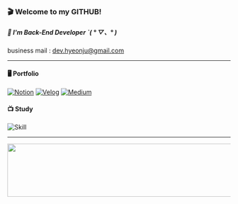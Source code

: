 ### 🎬 Welcome to my GITHUB!
   
##### 🏴 I'm Back-End Developer ˋ( ° ▽、° ) 
 
business mail : dev.hyeonju@gmail.com

--- 

#### 🖥 Portfolio
 
[![Notion](https://img.shields.io/badge/-notion-262937?logo=notion&logoColor=ffffff&link=https://ani-.notion.site/7d4322b581e44b32880c8d2dcd346b67)](https://ani2689.notion.site/No-Hyeonju-dd6131bc588d4eafaf2ef3ac93f5d741)
[![Velog](https://img.shields.io/badge/-velog-262937?logo=velog&logoColor=ffffff&link=https://velog.io/@ani2689)](https://velog.io/@ani2689)
[![Medium](https://img.shields.io/badge/-medium-262937?logo=medium&logoColor=ffffff&link=https://medium.com/@ani._n0)](https://medium.com/@ani._n0)


#### 📺 Study

![Skill](https://skillicons.dev/icons?i=java,kotlin,spring,mysql,redis&theme=dark) 

---


<a href="https://github.com/devxb/gitanimals">
  <img
    src="https://render.gitanimals.org/lines/ani2689?pet-id=587247467472468018"
    width="600"
    height="120"
  />
</a>
  
